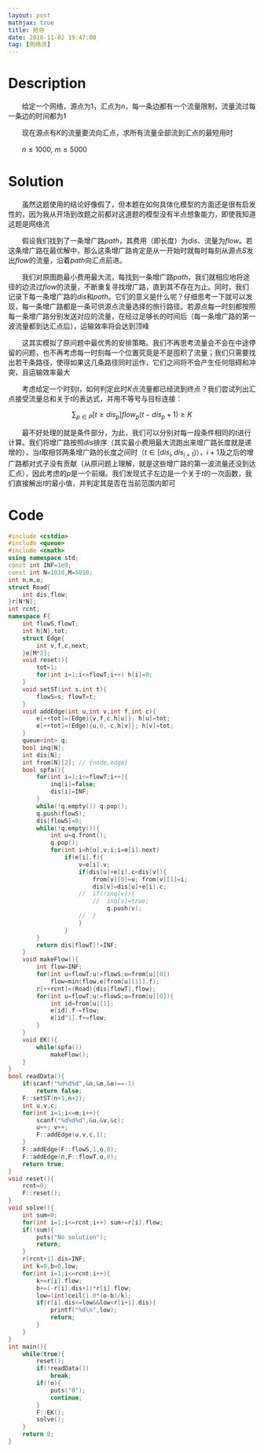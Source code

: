 ```yaml
---
layout: post
mathjax: true
title: 抢夺
date: 2018-11-02 19:47:00
tag: [网络流]
---
```

# Description

　　给定一个网络，源点为$1$，汇点为$n$，每一条边都有一个流量限制，流量流过每一条边的时间都为1

　　现在源点有$K$的流量要流向汇点，求所有流量全部流到汇点的最短用时

　　$n \le 1000,\ m \le 5000$


<!-- more -->
# Solution

　　虽然这题使用的结论好像假了，但本题在如何具体化模型的方面还是很有启发性的，因为我从开场到改题之前都对这道题的模型没有半点想象能力，即使我知道这题是网络流

　　假设我们找到了一条增广路$path$，其费用（即长度）为$dis$、流量为$flow$。若这条增广路在最优解中，那么这条增广路肯定是从一开始时就每时每刻从源点$S$发出$flow$的流量，沿着$path$向汇点前进。

　　我们对原图跑最小费用最大流，每找到一条增广路$path$，我们就相应地将途径的边流过$flow$的流量，不断重复寻找增广路，直到其不存在为止。同时，我们记录下每一条增广路的$dis$和$path$。它们的意义是什么呢？仔细思考一下就可以发现，每一条增广路都是一条可供源点流量选择的旅行路径。若源点每一时刻都按照每一条增广路分别发送对应的流量，在经过足够长的时间后（每一条增广路的第一波流量都到达汇点后），运输效率将会达到顶峰

　　这其实模拟了原问题中最优秀的安排策略。我们不再思考流量会不会在中途停留的问题，也不再考虑每一时刻每一个位置究竟是不是囤积了流量；我们只需要找出若干条路径，使得如果这几条路径同时运作，它们之间将不会产生任何阻碍和冲突，且运输效率最大

　　考虑给定一个时刻$t$，如何判定此时$K$点流量都已经流到终点？我们尝试列出汇点接受流量总和关于$t$的表达式，并用不等号与目标连接：

$$
\sum_{p\in P}[t\ge dis_p]flow_p(t-dis_p+1)\ge K
$$

　　最不好处理的就是条件部分，为此，我们可以分别对每一段条件相同的$t$进行计算。我们将增广路按照$dis$排序（其实最小费用最大流跑出来增广路长度就是递增的），当$t$取相邻两条增广路的长度之间时（$t \in [dis_i,dis_{i+1})$），$i+1$及之后的增广路都对式子没有贡献（从原问题上理解，就是这些增广路的第一波流量还没到达汇点），因此考虑的$p$是一个前缀。我们发现式子左边是一个关于$t$的一次函数，我们直接解出$t$的最小值，并判定其是否在当前范围内即可





# Code

```c++
#include <cstdio>
#include <queue>
#include <cmath>
using namespace std;
const int INF=1e9;
const int N=1010,M=5010;
int n,m,o;
struct Road{
    int dis,flow;
}r[N*N];
int rcnt;
namespace F{
    int flowS,flowT;
    int h[N],tot;
    struct Edge{
        int v,f,c,next;
    }e[M*2];
    void reset(){
        tot=1;
        for(int i=1;i<=flowT;i++) h[i]=0;
    }
    void setST(int s,int t){
        flowS=s; flowT=t;
    }
    void addEdge(int u,int v,int f,int c){
        e[++tot]=(Edge){v,f,c,h[u]}; h[u]=tot;
        e[++tot]=(Edge){u,0,-c,h[v]}; h[v]=tot;
    }
    queue<int> q;
    bool inq[N];
    int dis[N];
    int from[N][2]; // {node,edge}
    bool spfa(){
        for(int i=1;i<=flowT;i++){
            inq[i]=false;
            dis[i]=INF;
        }
        while(!q.empty()) q.pop();
        q.push(flowS);
        dis[flowS]=0;
        while(!q.empty()){
            int u=q.front();
            q.pop();
            for(int i=h[u],v;i;i=e[i].next)
                if(e[i].f){
                    v=e[i].v;
                    if(dis[u]+e[i].c<dis[v]){
                        from[v][0]=u; from[v][1]=i;
                        dis[v]=dis[u]+e[i].c;
                    //  if(!inq[v]){
                        //  inq[v]=true;
                            q.push(v);
                    //  }
                    }
                }
        }
        return dis[flowT]!=INF;
    }
    void makeFlow(){
        int flow=INF;
        for(int u=flowT;u!=flowS;u=from[u][0])
            flow=min(flow,e[from[u][1]].f);
        r[++rcnt]=(Road){dis[flowT],flow};
        for(int u=flowT;u!=flowS;u=from[u][0]){
            int id=from[u][1];
            e[id].f-=flow;
            e[id^1].f+=flow;
        }
    }
    void EK(){
        while(spfa())
            makeFlow();
    }
}
bool readData(){
    if(scanf("%d%d%d",&n,&m,&o)==-1)
        return false;
    F::setST(n+1,n+2);
    int u,v,c;
    for(int i=1;i<=m;i++){
        scanf("%d%d%d",&u,&v,&c);
        u++; v++;
        F::addEdge(u,v,c,1);
    }
    F::addEdge(F::flowS,1,o,0);
    F::addEdge(n,F::flowT,o,0);
    return true;
}
void reset(){
    rcnt=0;
    F::reset();
}
void solve(){
    int sum=0;
    for(int i=1;i<=rcnt;i++) sum+=r[i].flow;
    if(!sum){
        puts("No solution");
        return;
    }
    r[rcnt+1].dis=INF;
    int k=0,b=0,low;
    for(int i=1;i<=rcnt;i++){
        k+=r[i].flow;
        b+=(-r[i].dis+1)*r[i].flow;
        low=(int)ceil(1.0*(o-b)/k);
        if(r[i].dis<=low&&low<r[i+1].dis){
            printf("%d\n",low);
            return;
        }
    }
}
int main(){
    while(true){
        reset();
        if(!readData())
            break;
        if(!o){
            puts("0");
            continue;
        }
        F::EK();
        solve();
    }
    return 0;
}
```

 